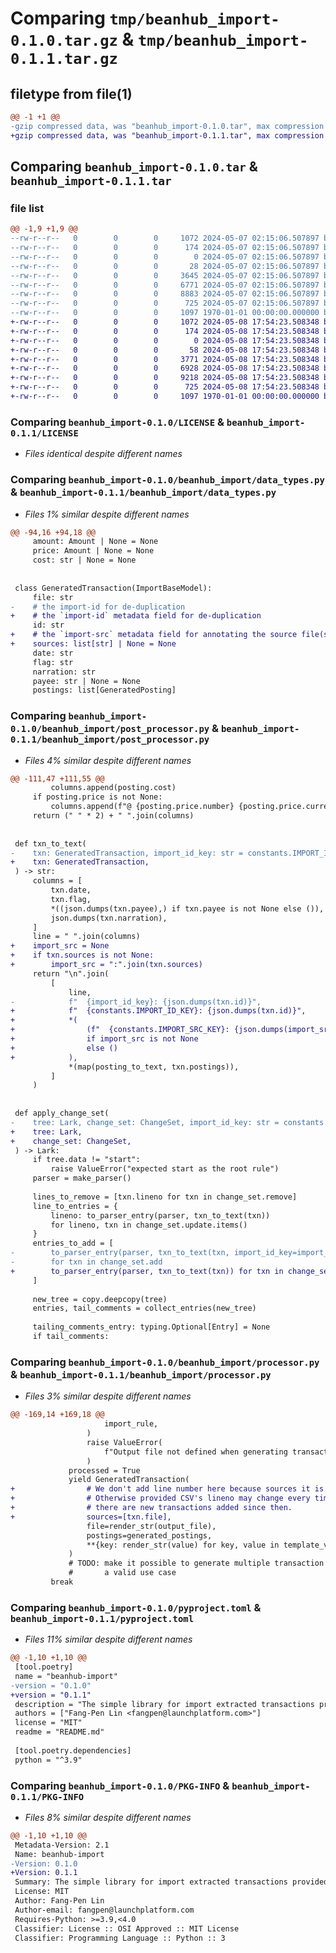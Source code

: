 # Comparing `tmp/beanhub_import-0.1.0.tar.gz` & `tmp/beanhub_import-0.1.1.tar.gz`

## filetype from file(1)

```diff
@@ -1 +1 @@
-gzip compressed data, was "beanhub_import-0.1.0.tar", max compression
+gzip compressed data, was "beanhub_import-0.1.1.tar", max compression
```

## Comparing `beanhub_import-0.1.0.tar` & `beanhub_import-0.1.1.tar`

### file list

```diff
@@ -1,9 +1,9 @@
--rw-r--r--   0        0        0     1072 2024-05-07 02:15:06.507897 beanhub_import-0.1.0/LICENSE
--rw-r--r--   0        0        0      174 2024-05-07 02:15:06.507897 beanhub_import-0.1.0/README.md
--rw-r--r--   0        0        0        0 2024-05-07 02:15:06.507897 beanhub_import-0.1.0/beanhub_import/__init__.py
--rw-r--r--   0        0        0       28 2024-05-07 02:15:06.507897 beanhub_import-0.1.0/beanhub_import/constants.py
--rw-r--r--   0        0        0     3645 2024-05-07 02:15:06.507897 beanhub_import-0.1.0/beanhub_import/data_types.py
--rw-r--r--   0        0        0     6771 2024-05-07 02:15:06.507897 beanhub_import-0.1.0/beanhub_import/post_processor.py
--rw-r--r--   0        0        0     8883 2024-05-07 02:15:06.507897 beanhub_import-0.1.0/beanhub_import/processor.py
--rw-r--r--   0        0        0      725 2024-05-07 02:15:06.507897 beanhub_import-0.1.0/pyproject.toml
--rw-r--r--   0        0        0     1097 1970-01-01 00:00:00.000000 beanhub_import-0.1.0/PKG-INFO
+-rw-r--r--   0        0        0     1072 2024-05-08 17:54:23.508348 beanhub_import-0.1.1/LICENSE
+-rw-r--r--   0        0        0      174 2024-05-08 17:54:23.508348 beanhub_import-0.1.1/README.md
+-rw-r--r--   0        0        0        0 2024-05-08 17:54:23.508348 beanhub_import-0.1.1/beanhub_import/__init__.py
+-rw-r--r--   0        0        0       58 2024-05-08 17:54:23.508348 beanhub_import-0.1.1/beanhub_import/constants.py
+-rw-r--r--   0        0        0     3771 2024-05-08 17:54:23.508348 beanhub_import-0.1.1/beanhub_import/data_types.py
+-rw-r--r--   0        0        0     6928 2024-05-08 17:54:23.508348 beanhub_import-0.1.1/beanhub_import/post_processor.py
+-rw-r--r--   0        0        0     9218 2024-05-08 17:54:23.508348 beanhub_import-0.1.1/beanhub_import/processor.py
+-rw-r--r--   0        0        0      725 2024-05-08 17:54:23.508348 beanhub_import-0.1.1/pyproject.toml
+-rw-r--r--   0        0        0     1097 1970-01-01 00:00:00.000000 beanhub_import-0.1.1/PKG-INFO
```

### Comparing `beanhub_import-0.1.0/LICENSE` & `beanhub_import-0.1.1/LICENSE`

 * *Files identical despite different names*

### Comparing `beanhub_import-0.1.0/beanhub_import/data_types.py` & `beanhub_import-0.1.1/beanhub_import/data_types.py`

 * *Files 1% similar despite different names*

```diff
@@ -94,16 +94,18 @@
     amount: Amount | None = None
     price: Amount | None = None
     cost: str | None = None
 
 
 class GeneratedTransaction(ImportBaseModel):
     file: str
-    # the import-id for de-duplication
+    # the `import-id` metadata field for de-duplication
     id: str
+    # the `import-src` metadata field for annotating the source file(s)
+    sources: list[str] | None = None
     date: str
     flag: str
     narration: str
     payee: str | None = None
     postings: list[GeneratedPosting]
```

### Comparing `beanhub_import-0.1.0/beanhub_import/post_processor.py` & `beanhub_import-0.1.1/beanhub_import/post_processor.py`

 * *Files 4% similar despite different names*

```diff
@@ -111,47 +111,55 @@
         columns.append(posting.cost)
     if posting.price is not None:
         columns.append(f"@ {posting.price.number} {posting.price.currency}")
     return (" " * 2) + " ".join(columns)
 
 
 def txn_to_text(
-    txn: GeneratedTransaction, import_id_key: str = constants.IMPORT_ID_KEY
+    txn: GeneratedTransaction,
 ) -> str:
     columns = [
         txn.date,
         txn.flag,
         *((json.dumps(txn.payee),) if txn.payee is not None else ()),
         json.dumps(txn.narration),
     ]
     line = " ".join(columns)
+    import_src = None
+    if txn.sources is not None:
+        import_src = ":".join(txn.sources)
     return "\n".join(
         [
             line,
-            f"  {import_id_key}: {json.dumps(txn.id)}",
+            f"  {constants.IMPORT_ID_KEY}: {json.dumps(txn.id)}",
+            *(
+                (f"  {constants.IMPORT_SRC_KEY}: {json.dumps(import_src)}",)
+                if import_src is not None
+                else ()
+            ),
             *(map(posting_to_text, txn.postings)),
         ]
     )
 
 
 def apply_change_set(
-    tree: Lark, change_set: ChangeSet, import_id_key: str = constants.IMPORT_ID_KEY
+    tree: Lark,
+    change_set: ChangeSet,
 ) -> Lark:
     if tree.data != "start":
         raise ValueError("expected start as the root rule")
     parser = make_parser()
 
     lines_to_remove = [txn.lineno for txn in change_set.remove]
     line_to_entries = {
         lineno: to_parser_entry(parser, txn_to_text(txn))
         for lineno, txn in change_set.update.items()
     }
     entries_to_add = [
-        to_parser_entry(parser, txn_to_text(txn, import_id_key=import_id_key))
-        for txn in change_set.add
+        to_parser_entry(parser, txn_to_text(txn)) for txn in change_set.add
     ]
 
     new_tree = copy.deepcopy(tree)
     entries, tail_comments = collect_entries(new_tree)
 
     tailing_comments_entry: typing.Optional[Entry] = None
     if tail_comments:
```

### Comparing `beanhub_import-0.1.0/beanhub_import/processor.py` & `beanhub_import-0.1.1/beanhub_import/processor.py`

 * *Files 3% similar despite different names*

```diff
@@ -169,14 +169,18 @@
                     import_rule,
                 )
                 raise ValueError(
                     f"Output file not defined when generating transaction with rule {import_rule}"
                 )
             processed = True
             yield GeneratedTransaction(
+                # We don't add line number here because sources it is going to be added as `import-src` metadata field.
+                # Otherwise provided CSV's lineno may change every time we run import if the date order is desc and
+                # there are new transactions added since then.
+                sources=[txn.file],
                 file=render_str(output_file),
                 postings=generated_postings,
                 **{key: render_str(value) for key, value in template_values.items()},
             )
             # TODO: make it possible to generate multiple transaction by changing rule config if there's
             #       a valid use case
         break
```

### Comparing `beanhub_import-0.1.0/pyproject.toml` & `beanhub_import-0.1.1/pyproject.toml`

 * *Files 11% similar despite different names*

```diff
@@ -1,10 +1,10 @@
 [tool.poetry]
 name = "beanhub-import"
-version = "0.1.0"
+version = "0.1.1"
 description = "The simple library for import extracted transactions provided by beanhub-extract and generate corresponding Beancount transactions based on predefined rules"
 authors = ["Fang-Pen Lin <fangpen@launchplatform.com>"]
 license = "MIT"
 readme = "README.md"
 
 [tool.poetry.dependencies]
 python = "^3.9"
```

### Comparing `beanhub_import-0.1.0/PKG-INFO` & `beanhub_import-0.1.1/PKG-INFO`

 * *Files 8% similar despite different names*

```diff
@@ -1,10 +1,10 @@
 Metadata-Version: 2.1
 Name: beanhub-import
-Version: 0.1.0
+Version: 0.1.1
 Summary: The simple library for import extracted transactions provided by beanhub-extract and generate corresponding Beancount transactions based on predefined rules
 License: MIT
 Author: Fang-Pen Lin
 Author-email: fangpen@launchplatform.com
 Requires-Python: >=3.9,<4.0
 Classifier: License :: OSI Approved :: MIT License
 Classifier: Programming Language :: Python :: 3
```

